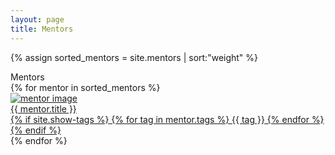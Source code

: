 ```yaml
---
layout: page
title: Mentors
---
```

{% assign sorted_mentors = site.mentors | sort:"weight" %}

<div class="title">Mentors</div>

<section class="list">
    <div class="circular-grid">
        {% for mentor in sorted_mentors %}
            <a href="{% if mentor.externalLink %}{{ mentor.externalLink }}{% else %}{{ site.url }}{{ mentor.url }}{% endif %}" class="item">
                <div class="item-image-container">
                    <img class="item-image" src="{{ mentor.image }}" alt="mentor image"/>
                </div>
                <div class="item-details">
                    <span class="item-title">{{ mentor.title }}</span>
                    <div class="item-tags">
                        {% if site.show-tags %}
                            {% for tag in mentor.tags %}
                                <span class="item-tag tag-{{ tag | downcase }}" href="{{ site.url }}/tags/#{{ tag | slugify }}">{{ tag }}</span>
                            {% endfor %}
                        {% endif %}
                    </div>
                </div>
            </a>
        {% endfor %}
    </div>
</section>
